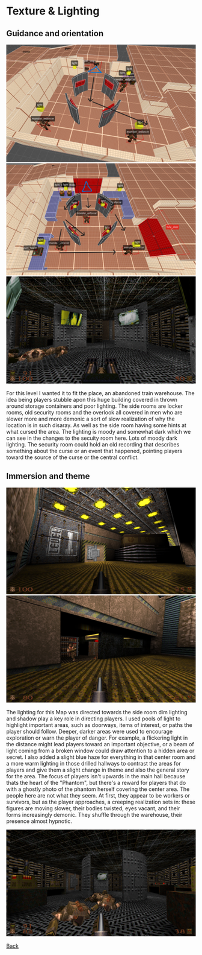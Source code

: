 # Texture & Lighting

## Guidance and orientation

![alt text](https://github.com/Maleahristau/thedepthsquake/blob/main/Images/SecurityLayoutFirst.png "Security Room Before")
![alt text](https://github.com/Maleahristau/thedepthsquake/blob/main/Images/SecurityLayoutSecond.png "Security Room After")
![alt text](https://github.com/Maleahristau/thedepthsquake/blob/main/Images/thedepths_2024-12-11_22-17-35.png "Secuirty Room Textured and Lit")

For this level I wanted it to fit the place, an abandoned train warehouse. The idea being players stubble apon this huge building covered in thrown around storage containers and poor lighting. 
The side rooms are locker rooms, old security rooms and the overlook all covered in men who are slower more and more demonic a sort of slow realization of why the location is in such disaray.
As well as the side room having some hints at what cursed the area. The lighting is moody and somewhat dark which we can see in the changes to the secuity room here. Lots of moody dark lighting.
The security room could hold an old recording that describes something about the curse or an event that happened, pointing players toward the source of the curse or the central conflict.


## Immersion and theme

![alt text](https://github.com/Maleahristau/thedepthsquake/blob/main/Images/thedepths_2024-12-11_22-15-21.png "First Area Textured and Lit")
![alt text](https://github.com/Maleahristau/thedepthsquake/blob/main/Images/thedepths_2024-12-11_22-15-41.png "First Room Entrance")

The lighting for this Map was directed towards the side room dim lighting and shadow play a key role in directing players.
I used pools of light to highlight important areas, such as doorways, items of interest, or paths the player should follow. Deeper, darker areas were used to encourage exploration or warn the player of danger.
For example, a flickering light in the distance might lead players toward an important objective, or a beam of light coming from a broken window could draw attention to a hidden area or secret.
I also added a slight blue haze for everything in that center room and a more warm lighting in those drilled hallways to contrast the areas for players and give them a slight change in theme and also the general story for the area. 
The focus of players isn't upwards in the main hall because thats the heart of the "Phantom", but there's a reward for players that do with a ghostly photo of the phantom herself covering the center area.
The people here are not what they seem. At first, they appear to be workers or survivors, but as the player approaches, a creeping realization sets in: these figures are moving slower, their bodies twisted, eyes vacant, and their forms increasingly demonic. They shuffle through the warehouse, their presence almost hypnotic.

![alt text](https://github.com/Maleahristau/thedepthsquake/blob/main/Images/thedepths_2024-12-11_22-17-12.png "First Room Entrance")


[Back](https://github.com/Maleahristau/thedepthsquake/blob/main/README.md "Main Page-Readme")
